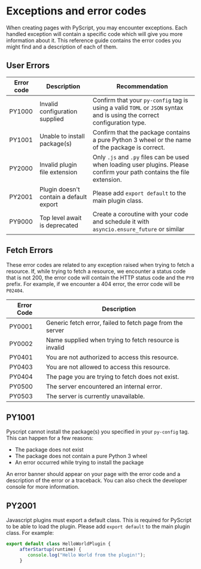 # Exceptions and error codes

When creating pages with PyScript, you may encounter exceptions. Each handled exception will contain a specific code which will give you more information about it.
This reference guide contains the error codes you might find and a description of each of them.

## User Errors

| Error code | Description                             | Recommendation                                                                                                          |
| ---------- | --------------------------------------- | ----------------------------------------------------------------------------------------------------------------------- |
| PY1000     | Invalid configuration supplied          | Confirm that your `py-config` tag is using a valid `TOML` or `JSON` syntax and is using the correct configuration type. |
| PY1001     | Unable to install package(s)            | Confirm that the package contains a pure Python 3 wheel or the name of the package is correct.                          |
| PY2000     | Invalid plugin file extension           | Only `.js` and `.py` files can be used when loading user plugins. Please confirm your path contains the file extension. |
| PY2001     | Plugin doesn't contain a default export | Please add `export default` to the main plugin class.                                                                   |
| PY9000     | Top level await is deprecated           | Create a coroutine with your code and schedule it with `asyncio.ensure_future` or similar                               |

## Fetch Errors

These error codes are related to any exception raised when trying to fetch a resource. If, while trying to fetch a resource, we encounter a status code that is not 200, the error code will contain the HTTP status code and the `PY0` prefix. For example, if we encounter a 404 error, the error code will be `P02404`.

| Error Code | Description                                               |
| ---------- | --------------------------------------------------------- |
| PY0001     | Generic fetch error, failed to fetch page from the server |
| PY0002     | Name supplied when trying to fetch resource is invalid    |
| PY0401     | You are not authorized to access this resource.           |
| PY0403     | You are not allowed to access this resource.              |
| PY0404     | The page you are trying to fetch does not exist.          |
| PY0500     | The server encountered an internal error.                 |
| PY0503     | The server is currently unavailable.                      |

## PY1001

Pyscript cannot install the package(s) you specified in your `py-config` tag. This can happen for a few reasons:

- The package does not exist
- The package does not contain a pure Python 3 wheel
- An error occurred while trying to install the package

An error banner should appear on your page with the error code and a description of the error or a traceback. You can also check the developer console for more information.

## PY2001

Javascript plugins must export a default class. This is required for PyScript to be able to load the plugin. Please add `export default` to the main plugin class. For example:

```js
export default class HelloWorldPlugin {
     afterStartup(runtime) {
        console.log("Hello World from the plugin!");
     }
```

